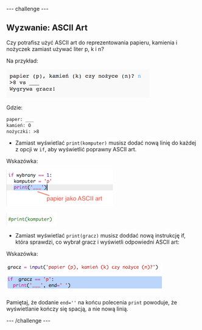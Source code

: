 \--- challenge \---

## Wyzwanie: ASCII Art

Czy potrafisz użyć ASCII art do reprezentowania papieru, kamienia i nożyczek zamiast używać liter p, k i n?

Na przykład:

![screenshot](images/rps-ascii-challenge.png)

Gdzie:

    paper: ___
    kamień: O
    nożyczki: >8
    

+ Zamiast wyświetlać `print(komputer)` musisz dodać nową linię do każdej z opcji w `if`, aby wyświetlić poprawny ASCII art. 

Wskazówka:

![screenshot](images/rps-ascii-rock.png)

![screenshot](images/rps-comment-computer.png)

+ Zamiast wyświetlać `print(gracz)` musisz doddać nową instrukcję if, która sprawdzi, co wybrał gracz i wyświetli odpowiedni ASCII art:

Wskazówka:

![screenshot](images/rps-player-ascii.png)

Pamiętaj, że dodanie `end=''` na końcu polecenia `print` powoduje, że wyświetlanie kończy się spacją, a nie nową linią.

\--- /challenge \---